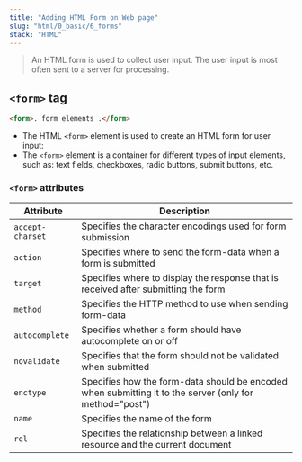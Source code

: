 ```yaml
---
title: "Adding HTML Form on Web page"
slug: "html/0_basic/6_forms"
stack: "HTML"
---
```


> An HTML form is used to collect user input. The user input is most often sent to a server for processing.

## `<form>` tag

```html
<form>. form elements .</form>
```

- The HTML `<form>` element is used to create an HTML form for user input:
- The `<form>` element is a container for different types of input elements, such as: text fields, checkboxes, radio buttons, submit buttons, etc.

### `<form>` attributes

| Attribute        | Description                                                                                             |
| ---------------- | ------------------------------------------------------------------------------------------------------- |
| `accept-charset` | Specifies the character encodings used for form submission                                              |
| `action`         | Specifies where to send the form-data when a form is submitted                                          |
| `target`         | Specifies where to display the response that is received after submitting the form                      |
| `method`         | Specifies the HTTP method to use when sending form-data                                                 |
| `autocomplete`   | Specifies whether a form should have autocomplete on or off                                             |
| `novalidate`     | Specifies that the form should not be validated when submitted                                          |
| `enctype`        | Specifies how the form-data should be encoded when submitting it to the server (only for method="post") |
| `name`           | Specifies the name of the form                                                                          |
| `rel`            | Specifies the relationship between a linked resource and the current document                           |

